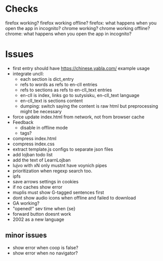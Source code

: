 # Checks

firefox working?
firefox working offline?
firefox: what happens when you open the app in incognito?
chrome working?
chrome working offline?
chrome: what happens when you open the app in incognito?

# Issues

- first entry should have https://chinese.yabla.com/ example usage
- integrate uncll:
  - each section is dict_entry
  - refs to words as refs to en-cll entries
  - refs to sections as refs to en-cll_text entries
  - en-cll is index, links go to sutysisku, en-cll_text language
  - en-cll_text is sections content
  - dumping: switch saying the content is raw html but preprocessing might be necessary
- force update index.html from network, not from browser cache
- Feedback
  - disable in offline mode
  - tags?
- compress index.html
- compress index.css
- extract template.js configs to separate json files
- add lojban todo list
- add the text of LearnLojban
- lujvo with xN only mustnt have voynich pipes
- prioritization when regexp search too.
- ipfs
- save arrows settings in cookies
- if no caches show error
- muplis must show G-tagged sentences first
- dont show audio icons when offline and failed to download
- GA working?
- "opened!" sev time when {se}
- forward button doesnt work
- 2002 as a new language

## minor issues

- show error when coop is false?
- show error when no navigator?
